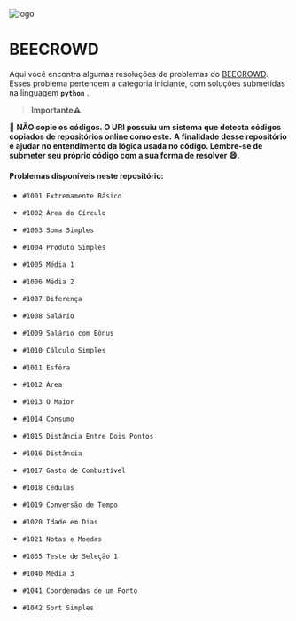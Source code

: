![logo](https://user-images.githubusercontent.com/82355865/147989422-15a86138-8b0d-4aea-a3c2-1715be570d41.jpg)
# BEECROWD
Aqui você encontra algumas resoluções de problemas do [BEECROWD](https://www.beecrowd.com.br/judge/pt/login). Esses problema pertencem a categoria iniciante, com soluções submetidas na linguagem <b>`python`</b> .

>  <b> Importante⚠️ </b>

🚫 **NÃO copie os códigos. O URI possuiu um sistema que detecta códigos copiados de repositórios online como este.**
**A finalidade desse repositório e ajudar no entendimento da lógica usada no código. Lembre-se de submeter seu próprio código com a sua forma de resolver :smile:.**

#### Problemas disponíveis neste repositório:
*     #1001 Extremamente Básico 
*     #1002 Área do Círculo
*     #1003 Soma Simples
*     #1004 Produto Simples
*     #1005 Média 1
*     #1006 Média 2
*     #1007 Diferença
*     #1008 Salário
*     #1009 Salário com Bônus
*     #1010 Cálculo Simples
*     #1011 Esféra
*     #1012 Área
*     #1013 O Maior
*     #1014 Consumo
*     #1015 Distância Entre Dois Pontos
*     #1016 Distância
*     #1017 Gasto de Combustível
*     #1018 Cédulas
*     #1019 Conversão de Tempo
*     #1020 Idade em Dias
*     #1021 Notas e Moedas
*     #1035 Teste de Seleção 1
*	  #1040 Média 3
* 	  #1041 Coordenadas de um Ponto 
* 	  #1042 Sort Simples


